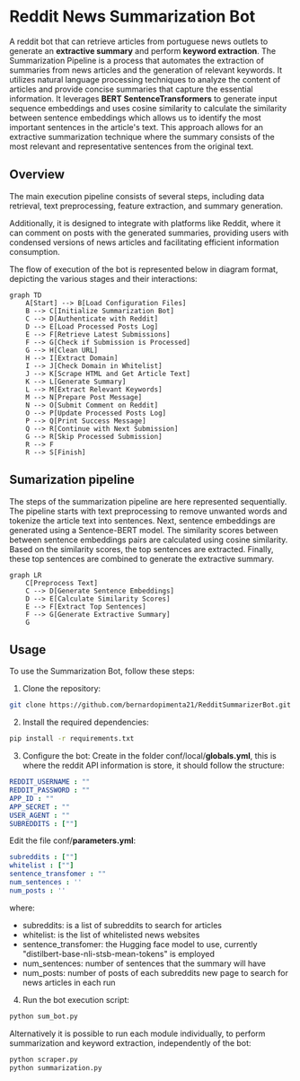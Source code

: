 # Reddit News Summarization Bot

A reddit bot that can retrieve articles from portuguese news outlets to generate an **extractive summary** and perform **keyword extraction**.
The Summarization Pipeline is a process that automates the extraction of summaries from news articles and the generation of relevant keywords. It utilizes natural language processing techniques to analyze the content of articles and provide concise summaries that capture the essential information.
It leverages **BERT SentenceTransformers** to generate input sequence embeddings and uses cosine similarity to calculate the similarity between sentence embeddings which allows us to identify the most important sentences in the article's text. This approach allows for an extractive summarization technique where the summary consists of the most relevant and representative sentences from the original text.

## Overview 

The main execution pipeline consists of several steps, including data retrieval, text preprocessing, feature extraction, and summary generation. 

Additionally, it is designed to integrate with platforms like Reddit, where it can comment on posts with the generated summaries, providing users with condensed versions of news articles and facilitating efficient information consumption.

The flow of execution of the bot is represented below in diagram format, depicting the various stages and their interactions:
```mermaid
graph TD
    A[Start] --> B[Load Configuration Files]
    B --> C[Initialize Summarization Bot]
    C --> D[Authenticate with Reddit]
    D --> E[Load Processed Posts Log]
    E --> F[Retrieve Latest Submissions]
    F --> G[Check if Submission is Processed]
    G --> H[Clean URL]
    H --> I[Extract Domain]
    I --> J[Check Domain in Whitelist]
    J --> K[Scrape HTML and Get Article Text]
    K --> L[Generate Summary]
    L --> M[Extract Relevant Keywords]
    M --> N[Prepare Post Message]
    N --> O[Submit Comment on Reddit]
    O --> P[Update Processed Posts Log]
    P --> Q[Print Success Message]
    Q --> R[Continue with Next Submission]
    G --> R[Skip Processed Submission]
    R --> F
    R --> S[Finish]
```
## Sumarization pipeline
The steps of the summarization pipeline are here represented sequentially. The pipeline starts with text preprocessing to remove unwanted words and tokenize the article text into sentences. Next, sentence embeddings are generated using a Sentence-BERT model. The similarity scores between between sentence embeddings pairs are calculated using cosine similarity. Based on the similarity scores, the top sentences are extracted. Finally, these top sentences are combined to generate the extractive summary.
```mermaid
graph LR
    C[Preprocess Text]
    C --> D[Generate Sentence Embeddings]
    D --> E[Calculate Similarity Scores]
    E --> F[Extract Top Sentences]
    F --> G[Generate Extractive Summary]
    G 
```

## Usage

To use the Summarization Bot, follow these steps:

1. Clone the repository:
```bash
git clone https://github.com/bernardopimenta21/RedditSummarizerBot.git
```

2. Install the required dependencies:
```bash
pip install -r requirements.txt
```

3. Configure the bot:
Create in the folder conf/local/**globals.yml**, this is where the reddit API information is store, it should follow the structure:
```yaml
REDDIT_USERNAME : ""
REDDIT_PASSWORD : ""
APP_ID : ""
APP_SECRET : ""
USER_AGENT : ""
SUBREDDITS : [""]
```
Edit the file conf/**parameters.yml**:
```yaml
subreddits : [""]
whitelist : [""]
sentence_transfomer : ""
num_sentences : ''
num_posts : ''
```
 where:
- subreddits: is a list of subreddits to search for articles
- whitelist: is the list of whitelisted news websites
- sentence_transfomer: the Hugging face model to use, currently "distilbert-base-nli-stsb-mean-tokens" is employed
- num_sentences: number of sentences that the summary will have
- num_posts: number of posts of each subreddits new page to search for news articles in each run

4. Run the bot execution script:
```bash
python sum_bot.py
```
Alternatively it is possible to run each module individually, to perform summarization and keyword extraction, independently of the bot:
```bash
python scraper.py
python summarization.py
```
